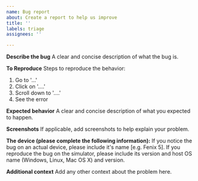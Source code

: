 ```yaml
---
name: Bug report
about: Create a report to help us improve
title: ''
labels: triage
assignees: ''

---
```


**Describe the bug**
A clear and concise description of what the bug is.

**To Reproduce**
Steps to reproduce the behavior:
1. Go to '...'
2. Click on '....'
3. Scroll down to '....'
4. See the error

**Expected behavior**
A clear and concise description of what you expected to happen.

**Screenshots**
If applicable, add screenshots to help explain your problem.

**The device (please complete the following information):**
If you notice the bug on an actual device, please include it's name  [e.g. Fenix 5].
If you reproduce the bug on the simulator, please include its version and host OS name (Windows, Linux, Mac OS X)  and version.


**Additional context**
Add any other context about the problem here.

